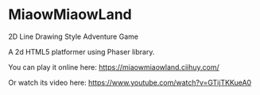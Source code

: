 # MiaowMiaowLand
2D Line Drawing Style Adventure Game

A 2d HTML5 platformer using Phaser library.

You can play it online here: https://miaowmiaowland.ciihuy.com/

Or watch its video here: https://www.youtube.com/watch?v=GTijTKKueA0
